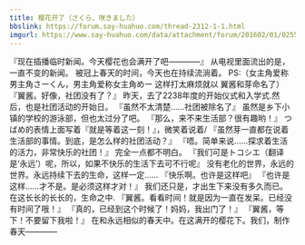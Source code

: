 ```yaml
---
title: 樱花开了（さくら、咲きました）
bbslink: https://forum.say-huahuo.com/thread-2312-1-1.html
imgurl: https://www.say-huahuo.com/data/attachment/forum/201602/01/025529wqzj0nqg520x3ii2.jpg
---
```


『现在插播临时新闻。今天樱花也会满开了吧————』 
 从电视里面流出的是，一直不变的新闻。
 被冠上春天的时间，今天也在持续流淌着。
  PS:（女主角爱称男主角さーくん，男主角爱称女主角めー 这样打太麻烦就以 翼酱和芽命名了） 
『翼酱。好像，社团没有了？』
 昨天，去了2238年度的开始仪式和入学式.然后，也是社团活动的开始日。 
『虽然不太清楚……社团被除名了』
 虽然是乡下小镇的学校的游泳部，但也太过分了吧。
 『那么，来不来生活部？很有趣哟！』
 つばめ的表情上面写着『就是等着这一刻！』，微笑着说着/ 
『虽然芽一直都在说着生活部的事情。到底，是怎么样的社团活动？』 
『唔。简单来说……探求着生活的活力，非常快乐的社团！』
 完全一点都不明白。 
 『我们可是トコシエ（翻译是‘永远’）呢，所以，如果不快乐的生活下去可不行呢』 
没有老化的世界，永远的世界。永远持续下去的生命，这样一定…… 
『快乐啊。也许是这样吧』
 『也许是这样……才不是。是必须这样才对！』
 我们还只是，才出生下来没有多久而已。
在这长长的长长的，生命之中. 
『翼酱。看看时间！就是因为一直在发呆。已经没有时间了哦！』 
『真的，已经到这个时候了！妈妈，我出门了！』 『翼酱，等下！不要留下我啦！』
  在和永远相似的春天中。在这满开的樱花下。我们，制作春天————<!--more-->
